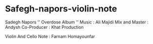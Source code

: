 # Safegh-napors-violin-note

Sadegh Napors '' Overdose Album ''
Music : Ali Majidi
Mix and Master : Andysh
Co-Producer : Khat Production

Violin And Cello Note : Farnam Homayounfar


